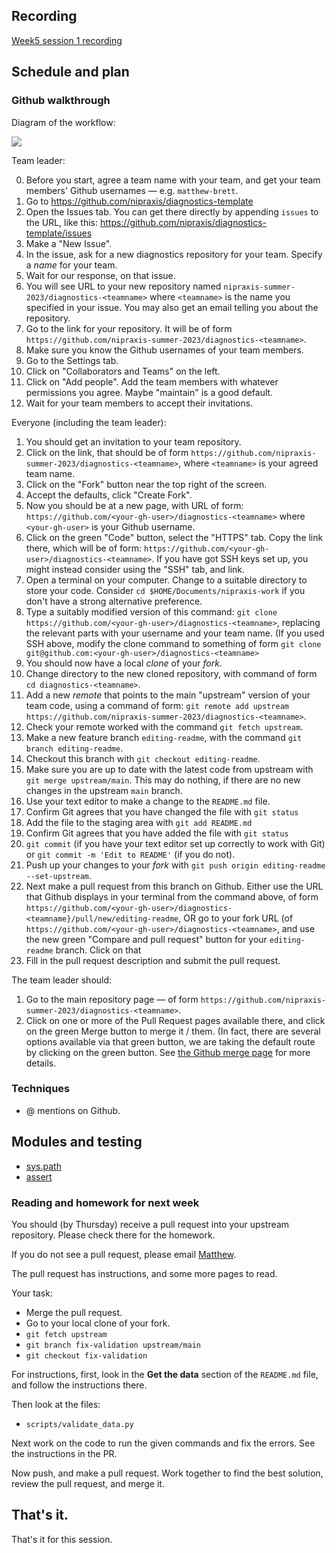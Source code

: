 ## Recording

[Week5 session
1 recording](https://numfocus-org.zoom.us/rec/share/oevqvp1VMEJ_DJCTZZMYxSoa-6s5LAkhJJ1d_OYzfNgB5mew2FnG0We_510WPtKH.gEgEwVbLXUehYVXd)

## Schedule and plan

### Github walkthrough

Diagram of the workflow:

![](https://nipraxis.org/summer-2023/assets/images/github_workflow.svg)

Team leader:

0. Before you start, agree a team name with your team, and get your team
   members' Github usernames — e.g. `matthew-brett`.
1. Go to <https://github.com/nipraxis/diagnostics-template>
2. Open the Issues tab.  You can get there directly by appending `issues` to
   the URL, like this:
   <https://github.com/nipraxis/diagnostics-template/issues>
3. Make a "New Issue".
4. In the issue, ask for a new diagnostics repository for your team.  Specify
   a *name* for your team.
5. Wait for our response, on that issue.
6. You will see URL to your new repository named
   `nipraxis-summer-2023/diagnostics-<teamname>` where `<teamname>` is the name
   you specified in your issue.  You may also get an email telling you about
   the repository.
7. Go to the link for your repository.  It will be of form
   `https://github.com/nipraxis-summer-2023/diagnostics-<teamname>`.
8. Make sure you know the Github usernames of your team members.
9. Go to the Settings tab.
10. Click on "Collaborators and Teams" on the left.
11. Click on "Add people".  Add the team members with whatever permissions you
    agree.  Maybe "maintain" is a good default.
12. Wait for your team members to accept their invitations.

Everyone (including the team leader):

1. You should get an invitation to your team repository.
2. Click on the link, that should be of form
   `https://github.com/nipraxis-summer-2023/diagnostics-<teamname>`, where
   `<teamname>` is your agreed team name.
3. Click on the "Fork" button near the top right of the screen.
4. Accept the defaults, click "Create Fork".
5. Now you should be at a new page, with URL of form:
   `https://github.com/<your-gh-user>/diagnostics-<teamname>` where `<your-gh-user>` is your Github username.
6. Click on the green "Code" button, select the "HTTPS" tab.  Copy the link
   there, which will be of form:
   `https://github.com/<your-gh-user>/diagnostics-<teamname>`.  If you have got
   SSH keys set up, you might instead consider using the "SSH" tab, and link.
7. Open a terminal on your computer.  Change to a suitable directory to store
   your code.  Consider `cd $HOME/Documents/nipraxis-work` if you don't have
   a strong alternative preference.
8. Type a suitably modified version of this command: `git clone
   https://github.com/<your-gh-user>/diagnostics-<teamname>`, replacing the
   relevant parts with your username and your team name.  (If you used
   SSH above, modify the clone command to something of form `git clone
   git@github.com:<your-gh-user>/diagnostics-<teamname>`
9. You should now have a local *clone* of your *fork*.
10. Change directory to the new cloned repository, with command of form `cd
    diagnostics-<teamname>`.
11. Add a new *remote* that points to the main "upstream" version of your team
    code, using a command of form: `git remote add upstream https://github.com/nipraxis-summer-2023/diagnostics-<teamname>`.
12. Check your remote worked with the command `git fetch upstream`.
13. Make a new feature branch `editing-readme`, with the command `git branch
    editing-readme`.
14. Checkout this branch with `git checkout editing-readme`.
15. Make sure you are up to date with the latest code from upstream with `git
    merge upstream/main`.  This may do nothing, if there are no new changes in
    the upstream `main` branch.
16. Use your text editor to make a change to the `README.md` file.
17. Confirm Git agrees that you have changed the file with  `git status`
18. Add the file to the staging area with `git add README.md`
19. Confirm Git agrees that you have added the file with  `git status`
20. `git commit` (if you have your text editor set up correctly to work with
    Git) or `git commit -m 'Edit to README'` (if you do not).
21. Push up your changes to your *fork* with `git push origin editing-readme
    --set-upstream`.
22. Next make a pull request from this branch on Github.  Either use the URL
    that Github displays in your terminal from the command above, of form
    `https://github.com/<your-gh-user>/diagnostics-<teamname}/pull/new/editing-readme`,
    OR go to your fork URL (of
    `https://github.com/<your-gh-user>/diagnostics-<teamname>`, and use the new
    green "Compare and pull request" button for your `editing-readme` branch.
    Click on that
23. Fill in the pull request description and submit the pull request.

The team leader should:

1. Go to the main repository page — of form
   `https://github.com/nipraxis-summer-2023/diagnostics-<teamname>`.
2. Click on one or more of the Pull Request pages available there, and click on
   the green Merge button to merge it / them.  (In fact, there are several
   options available via that green button, we are taking the default route by
   clicking on the green button.  See [the Github merge
   page](https://docs.github.com/en/pull-requests/collaborating-with-pull-requests/incorporating-changes-from-a-pull-request/merging-a-pull-request#merging-a-pull-request)
   for more details.

### Techniques

* @ mentions on Github.

## Modules and testing

* [sys.path](https://textbook.nipraxis.org/sys_path)
* [assert](https://textbook.nipraxis.org/assert)

### Reading and homework for next week

You should (by Thursday) receive a pull request into your upstream
repository.  Please check there for the homework.

If you do not see a pull request, please email [Matthew](mailto:matthew.brett@gmail.com).

The pull request has instructions, and some more pages to read.

Your task:

* Merge the pull request.
* Go to your local clone of your fork.
* `git fetch upstream`
* `git branch fix-validation upstream/main`
* `git checkout fix-validation`

For instructions, first, look in the **Get the data** section of the
`README.md` file, and follow the instructions there.

Then look at the files:

* `scripts/validate_data.py`

Next work on the code to run the given commands and fix the errors.  See
the instructions in the PR.

Now push, and make a pull request.   Work together to find the best solution, review the pull request, and merge it.

## That's it.

That's it for this session.
